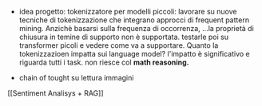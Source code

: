 
- idea progetto: tokenizzatore per modelli piccoli: lavorare su nuove tecniche di tokenizzazione che integrano approcci di frequent pattern mining. Anzichè basarsi sulla frequenza di occorrenza, ...la proprietà di chiusura in temine di supporto non è supportata. testarle poi su transformer picoli e vedere come va a supportare. Quanto la tokenizzazioen impatta sui language model? l'impatto è significativo e riguarda tutti i task. non riesce col **math reasoning.**  


- chain of tought su lettura immagini

[[Sentiment Analisys + RAG]]